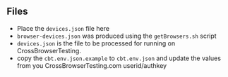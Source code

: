 ## Files
*  Place the `devices.json` file here
*  `browser-devices.json` was produced using the `getBrowsers.sh` script
*  `devices.json` is the file to be processed for running on CrossBrowserTesting.
*  copy the `cbt.env.json.example` to `cbt.env.json` and update the values from you CrossBrowserTesting.com userid/authkey
